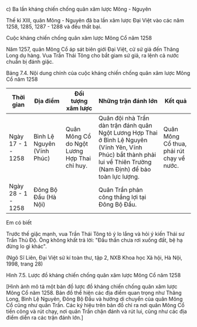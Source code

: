 c) Ba lần kháng chiến chống quân xâm lược Mông - Nguyên

Thế kỉ XIII, quân Mông - Nguyên đã ba lần xâm lược Đại Việt vào các năm 1258, 1285, 1287 - 1288 và đều thất bại.

Cuộc kháng chiến chống quân xâm lược Mông Cổ năm 1258

Năm 1257, quân Mông Cổ áp sát biên giới Đại Việt, cử sứ giả đến Thăng Long dụ hàng. Vua Trần Thái Tông cho bắt giam sứ giả, ra lệnh cả nước chuẩn bị đánh giặc.

Bảng 7.4. Nội dung chính của cuộc kháng chiến chống quân xâm lược Mông Cổ năm 1258

| Thời gian | Địa điểm | Đối tượng xâm lược | Những trận đánh lớn | Kết quả |
|-----------|----------|---------------------|----------------------|---------|
| Ngày 17 - 1 - 1258 | Bình Lệ Nguyên (Vĩnh Phúc) | Quân Mông Cổ do Ngột Lương Hợp Thai chỉ huy. | Quân đội nhà Trần dàn trận đánh quân Ngột Lương Hợp Thai ở Bình Lệ Nguyên (Vĩnh Yên, Vĩnh Phúc) bắt thành phải lui về Thiên Trường (Nam Định) để bảo toàn lực lượng. | Quân Mông Cổ thua, phải rút chạy về nước. |
| Ngày 28 - 1 - 1258 | Đông Bộ Đầu (Hà Nội) | | Quân Trần phản công thắng lợi tại Đông Bộ Đầu. | |

Em có biết

Trước thế giặc mạnh, vua Trần Thái Tông tỏ ý lo lắng và hỏi ý kiến Thái sư Trần Thủ Độ. Ông không khất trả lời: "Đầu thần chưa rơi xuống đất, bệ hạ đừng lo gì khác".

(Ngô Sĩ Liên, Đại Việt sử kí toàn thư, tập 2, NXB Khoa học Xã hội, Hà Nội, 1998, trang 28)

Hình 7.5. Lược đồ kháng chiến chống quân xâm lược Mông Cổ năm 1258

[Hình ảnh mô tả một bản đồ lược đồ kháng chiến chống quân xâm lược Mông Cổ năm 1258. Bản đồ thể hiện các địa điểm quan trọng như Thăng Long, Bình Lệ Nguyên, Đông Bộ Đầu và hướng di chuyển của quân Mông Cổ cũng như quân Trần. Các ký hiệu trên bản đồ chỉ ra nơi quân Mông Cổ tiến công và rút chạy, nơi quân Trần chặn đánh và rút lui, cũng như các địa điểm diễn ra các trận đánh lớn.]